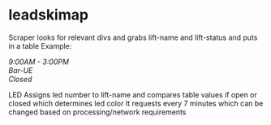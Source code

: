 # leadskimap


Scraper looks for relevant divs and grabs lift-name and lift-status and puts in a table 
 Example:  <i><p>
            <div data-v-9ad5b0fa="" data-v-18530604="" class="lift col no-stretch closed-lift">
              <div data-v-9ad5b0fa="" class="lift-collapsed">
                <div data-v-9ad5b0fa="" class="lift-title-box">
                  <div data-v-9ad5b0fa="" class="lift-hours closed">9:00AM - 3:00PM</div>
                  <div data-v-9ad5b0fa="" class="lift-name">Bar-UE</div>
                  <div data-v-9ad5b0fa="" class="lift-status closed">Closed</div>
                 </div>
               </div>
            </div>
           </p>
          </i>
LED Assigns led number to lift-name and compares table values if open or closed which determines led color
It requests every 7 minutes which can be changed based on processing/network requirements

